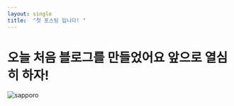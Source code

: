 ```yaml
---
layout: single
title:  "첫 포스팅 입니다! "
---
```


# 오늘 처음 블로그를 만들었어요 앞으로 열심히 하자! 

![sapporo](wlghkscq.github.io/images/2022-11-18-first/sapporo.jpg)
